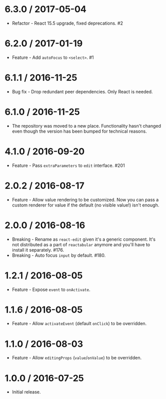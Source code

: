 6.3.0 / 2017-05-04
==================

  * Refactor - React 15.5 upgrade, fixed deprecations. #2

6.2.0 / 2017-01-19
==================

  * Feature - Add `autoFocus` to `<select>`. #1

6.1.1 / 2016-11-25
==================

  * Bug fix - Drop redundant peer dependencies. Only React is needed.

6.1.0 / 2016-11-25
==================

  * The repository was moved to a new place. Functionality hasn't changed even though the version has been bumped for technical reasons.

4.1.0 / 2016-09-20
==================

  * Feature - Pass `extraParameters` to `edit` interface. #201

2.0.2 / 2016-08-17
==================

  * Feature - Allow value rendering to be customized. Now you can pass a custom renderer for value if the default (no visible value!) isn't enough.

2.0.0 / 2016-08-16
==================

  * Breaking - Rename as `react-edit` given it's a generic component. It's not distributed as a part of `reactabular` anymore and you'll have to install it separately. #176.
  * Breaking - Auto focus `input` by default. #180.

1.2.1 / 2016-08-05
==================

  * Feature - Expose `event` to `onActivate`.

1.1.6 / 2016-08-05
==================

  * Feature - Allow `activateEvent` (default `onClick`) to be overridden.

1.1.0 / 2016-08-03
==================

  * Feature - Allow `editingProps` (`value`/`onValue`) to be overridden.

1.0.0 / 2016-07-25
==================

  * Initial release.
